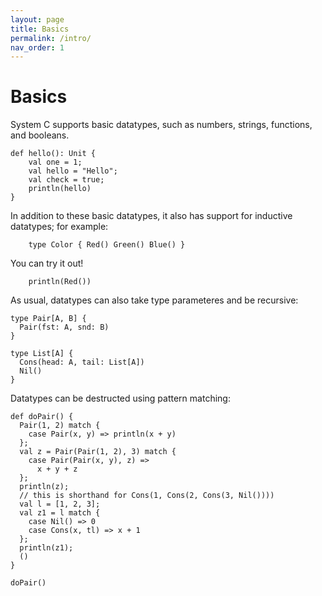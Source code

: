 ```yaml
---
layout: page
title: Basics
permalink: /intro/
nav_order: 1
---
```


# Basics
System C supports basic datatypes, such as numbers, strings, functions, and booleans.
```effekt
def hello(): Unit {
    val one = 1;
    val hello = "Hello";
    val check = true;
    println(hello)
}
```

In addition to these basic datatypes, it also has support for inductive
datatypes; for example:
```effekt
    type Color { Red() Green() Blue() }
```

You can try it out!
```effekt:repl
    println(Red())
```

As usual, datatypes can also take type parameteres and be recursive:
```effekt
type Pair[A, B] {
  Pair(fst: A, snd: B)
}

type List[A] {
  Cons(head: A, tail: List[A])
  Nil()
}
```

Datatypes can be destructed using pattern matching:
```effekt
def doPair() {
  Pair(1, 2) match {
    case Pair(x, y) => println(x + y)
  };
  val z = Pair(Pair(1, 2), 3) match {
    case Pair(Pair(x, y), z) =>
      x + y + z
  };
  println(z);
  // this is shorthand for Cons(1, Cons(2, Cons(3, Nil())))
  val l = [1, 2, 3];
  val z1 = l match {
    case Nil() => 0
    case Cons(x, tl) => x + 1
  };
  println(z1);
  ()
}
```

```effekt:repl
doPair()
```